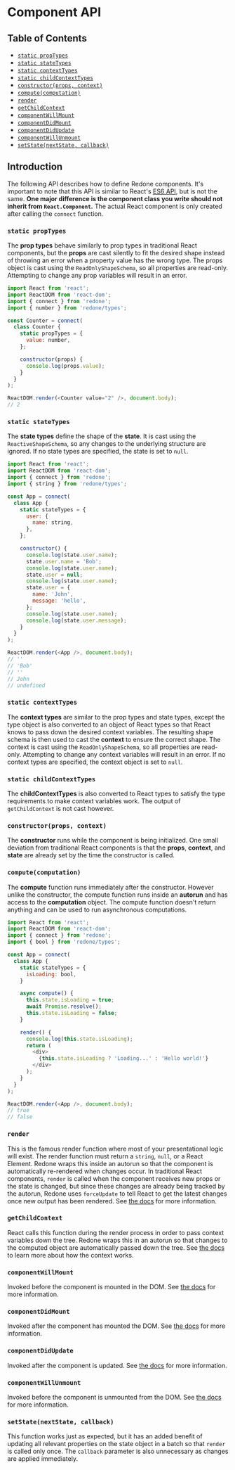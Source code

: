 # Component API

## Table of Contents
* [`static propTypes`](#static-proptypes)
* [`static stateTypes`](#static-statetypes)
* [`static contextTypes`](#static-contexttypes)
* [`static childContextTypes`](#static-childcontexttypes)
* [`constructor(props, context)`](#constructorprops-context)
* [`compute(computation)`](#computecomputation)
* [`render`](#render)
* [`getChildContext`](#getchildcontext)
* [`componentWillMount`](#componentwillmount)
* [`componentDidMount`](#componentdidmount)
* [`componentDidUpdate`](#componentdidupdate)
* [`componentWillUnmount`](#componentwillunmount)
* [`setState(nextState, callback)`](#setstatenextstate-callback)

## Introduction
The following API describes how to define Redone components. It's important to note that this API is similar to React's [ES6 API](https://facebook.github.io/react/docs/reusable-components.html#es6-classes), but is not the same. **One major difference is the component class you write should not inherit from `React.Component`.** The actual React component is only created after calling the `connect` function.

### `static propTypes`
The **prop types** behave similarly to prop types in traditional React components, but the **props** are cast silently to fit the desired shape instead of throwing an error when a property value has the wrong type. The props object is cast using the `ReadOnlyShapeSchema`, so all properties are read-only. Attempting to change any prop variables will result in an error.

```js
import React from 'react';
import ReactDOM from 'react-dom';
import { connect } from 'redone';
import { number } from 'redone/types';

const Counter = connect(
  class Counter {
    static propTypes = {
      value: number,
    };

    constructor(props) {
      console.log(props.value);
    }
  }
);

ReactDOM.render(<Counter value="2" />, document.body);
// 2
```

### `static stateTypes`
The **state types** define the shape of the **state**. It is cast using the `ReactiveShapeSchema`, so any changes to the underlying structure are ignored. If no state types are specified, the state is set to `null`.

```js
import React from 'react';
import ReactDOM from 'react-dom';
import { connect } from 'redone';
import { string } from 'redone/types';

const App = connect(
  class App {
    static stateTypes = {
      user: {
        name: string,
      },
    };

    constructor() {
      console.log(state.user.name);
      state.user.name = 'Bob';
      console.log(state.user.name);
      state.user = null;
      console.log(state.user.name);
      state.user = {
        name: 'John',
        message: 'hello',
      };
      console.log(state.user.name);
      console.log(state.user.message);
    }
  }
);

ReactDOM.render(<App />, document.body);
// ''
// 'Bob'
// ''
// John
// undefined
```

### `static contextTypes`
The **context types** are similar to the prop types and state types, except the type object is also converted to an object of React types so that React knows to pass down the desired context variables. The resulting shape schema is then used to cast the **context** to ensure the correct shape. The context is cast using the `ReadOnlyShapeSchema`, so all properties are read-only. Attempting to change any context variables will result in an error. If no context types are specified, the context object is set to `null`.

### `static childContextTypes`
The **childContextTypes** is also converted to React types to satisfy the type requirements to make context variables work. The output of `getChildContext` is not cast however.

### `constructor(props, context)`
The **constructor** runs while the component is being initialized. One small deviation from traditional React components is that the **props**, **context**, and **state** are already set by the time the constructor is called.

### `compute(computation)`
The **compute** function runs immediately after the constructor. However unlike the constructor, the compute function runs inside an **autorun** and has access to the **computation** object. The compute function doesn't return anything and can be used to run asynchronous computations.

```js
import React from 'react';
import ReactDOM from 'react-dom';
import { connect } from 'redone';
import { bool } from 'redone/types';

const App = connect(
  class App {
    static stateTypes = {
      isLoading: bool,
    }

    async compute() {
      this.state.isLoading = true;
      await Promise.resolve();
      this.state.isLoading = false;
    }

    render() {
      console.log(this.state.isLoading);
      return (
        <div>
          {this.state.isLoading ? 'Loading...' : 'Hello world!'}
        </div>
      );
    }
  }
);

ReactDOM.render(<App />, document.body);
// true
// false
```

### `render`
This is the famous render function where most of your presentational logic will exist. The render function must return a `string`, `null`, or a React Element. Redone wraps this inside an autorun so that the component is automatically re-rendered when changes occur. In traditional React components, `render` is called when the component receives new props or the state is changed, but since these changes are already being tracked by the autorun, Redone uses `forceUpdate` to tell React to get the latest changes once new output has been rendered. See [the docs](https://facebook.github.io/react/docs/interactivity-and-dynamic-uis.html) for more information.

### `getChildContext`
React calls this function during the render process in order to pass context variables down the tree. Redone wraps this in an autorun so that changes to the computed object are automatically passed down the tree. See [the docs](https://facebook.github.io/react/docs/context.html) to learn more about how the context works.

### `componentWillMount`
Invoked before the component is mounted in the DOM. See [the docs](https://facebook.github.io/react/docs/component-specs.html#mounting-componentwillmount) for more information.

### `componentDidMount`
Invoked after the component has mounted the DOM. See [the docs](https://facebook.github.io/react/docs/component-specs.html#mounting-componentdidmount) for more information.

### `componentDidUpdate`
Invoked after the component is updated. See [the docs](https://facebook.github.io/react/docs/component-specs.html#updating-componentdidupdate) for more information.

### `componentWillUnmount`
Invoked before the component is unmounted from the DOM. See [the docs](https://facebook.github.io/react/docs/component-specs.html#unmounting-componentwillunmount) for more information.

### `setState(nextState, callback)`
This function works just as expected, but it has an added benefit of updating all relevant properties on the state object in a batch so that `render` is called only once. The `callback` parameter is also unnecessary as changes are applied immediately.
